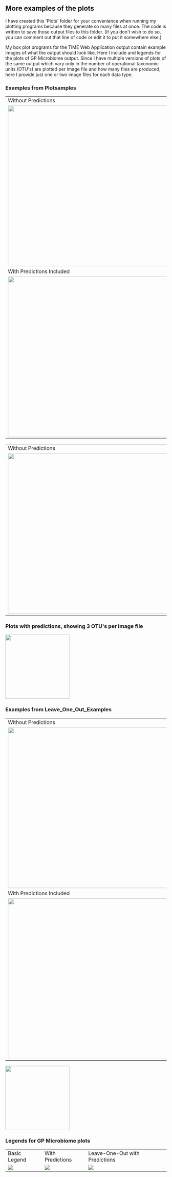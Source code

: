 ## More examples of the plots
I have created this 'Plots' folder for your convenience when running my plotting programs because they generate so many files at once. The code is written to save those output files to this folder. (If you don't wish to do so, you can comment out that line of code or edit it to put it somewhere else.)

My box plot programs for the TIME Web Application output contain example images of what the output should look like. Here I include and legends for the plots of GP Microbiome output. Since I have multiple versions of plots of the same output which vary only in the number of operational taxonomic units (OTU's) are plotted per image file and how many files are produced, here I provide just one or two image files for each data type. 

### Examples from Plotsamples
<table>
  <tr>
  <td> Without Predictions </td>
   </tr>
  <tr>
    <td> <img src='https://imgur.com/vuKEgOz.png' style='height:500px'></td>
  </tr>
  <tr>
  <td> With Predictions Included </td>
  </tr>
  <tr>
  <td><img src='https://imgur.com/rf8cBpv.png' style='height:500px'></td>
</tr></table>
<table>
  <tr>
  <td> Without Predictions </td>
  <td> With Predictions Included </td>
  </tr>
  <tr>
<td> <img src='https://imgur.com/vuKEgOz.png' style='height:500px'></td>
 <td><img src='https://imgur.com/rf8cBpv.png' style='height:500px'></td>
</tr></table>

### Plots with predictions, showing 3 OTU's per image file
<img src='https://imgur.com/m4uCjk0.png' style='height:200px'>

### Examples from Leave_One_Out_Examples
<table>
  <tr>
  <td> Without Predictions </td>
   </tr>
  <tr>
    <td> <img src='https://imgur.com/vuKEgOz.png' style='height:500px'></td>
  </tr>
  <tr>
  <td> With Predictions Included </td>
  </tr>
  <tr>
  <td><img src='https://imgur.com/HWxfLIQ.png' style='height:500px'></td>
</tr></table>

<img src='https://imgur.com/GrCua5d.png' style='height:200px'>

### Legends for GP Microbiome plots
<table>
  <tr>
    <td> Basic Legend</td>
    <td> With Predictions </td>
    <td> Leave-One-Out with Predictions</td>
  <tr>
    <td> <img src='https://imgur.com/67y06Aa.png' style='height:100ppx'></td>
    <td><img src='https://imgur.com/NVzCBG2.png' style='height:100ppx'></td>
    <td><img src='https://imgur.com/8UJp7WS.png' style='height:100ppx'></td>
    </tr>
  </table>

